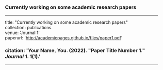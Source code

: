 ### Currently working on some academic research papers

---

title: "Currently working on some academic research papers"   <br/>
collection: publications     <br/>
venue: 'Journal 1'    <br/>
paperurl: 'http://academicpages.github.io/files/paper1.pdf'      <br/>
### citation: 'Your Name, You. (2022). &quot;Paper Title Number 1.&quot; <i>Journal 1</i>. 1(1).'


---
